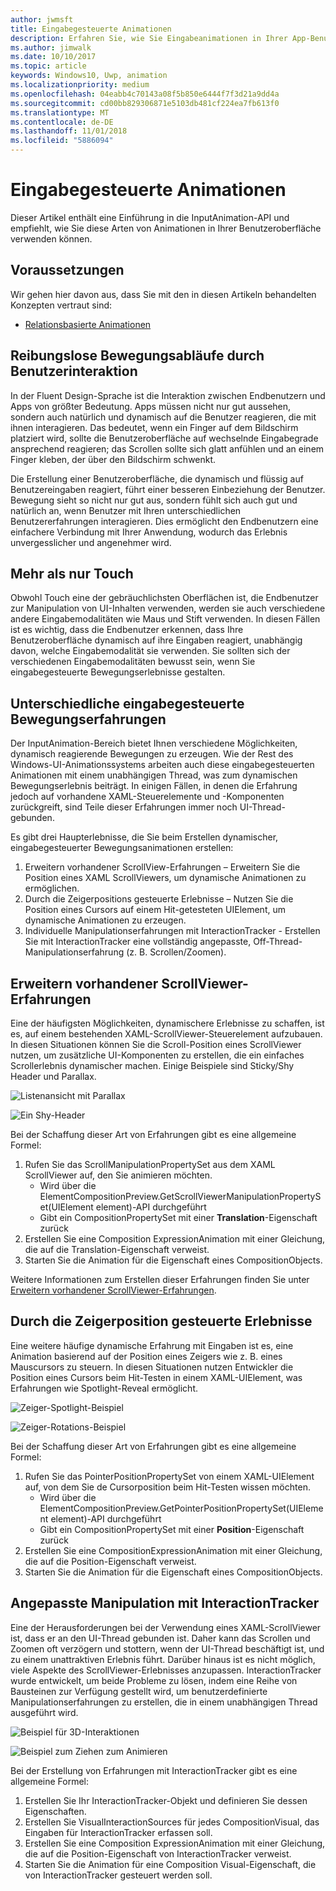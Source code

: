 ```yaml
---
author: jwmsft
title: Eingabegesteuerte Animationen
description: Erfahren Sie, wie Sie Eingabeanimationen in Ihrer App-Benutzeroberfläche verwenden.
ms.author: jimwalk
ms.date: 10/10/2017
ms.topic: article
keywords: Windows10, Uwp, animation
ms.localizationpriority: medium
ms.openlocfilehash: 04eabb4c70143a08f5b850e6444f7f3d21a9dd4a
ms.sourcegitcommit: cd00bb829306871e5103db481cf224ea7fb613f0
ms.translationtype: MT
ms.contentlocale: de-DE
ms.lasthandoff: 11/01/2018
ms.locfileid: "5886094"
---
```

# <a name="input-driven-animations"></a>Eingabegesteuerte Animationen

Dieser Artikel enthält eine Einführung in die InputAnimation-API und empfiehlt, wie Sie diese Arten von Animationen in Ihrer Benutzeroberfläche verwenden können.

## <a name="prerequisites"></a>Voraussetzungen

Wir gehen hier davon aus, dass Sie mit den in diesen Artikeln behandelten Konzepten vertraut sind:

- [Relationsbasierte Animationen](relation-animations.md)

## <a name="smooth-motion-driven-from-user-interactions"></a>Reibungslose Bewegungsabläufe durch Benutzerinteraktion

In der Fluent Design-Sprache ist die Interaktion zwischen Endbenutzern und Apps von größter Bedeutung. Apps müssen nicht nur gut aussehen, sondern auch natürlich und dynamisch auf die Benutzer reagieren, die mit ihnen interagieren. Das bedeutet, wenn ein Finger auf dem Bildschirm platziert wird, sollte die Benutzeroberfläche auf wechselnde Eingabegrade ansprechend reagieren; das Scrollen sollte sich glatt anfühlen und an einem Finger kleben, der über den Bildschirm schwenkt.

Die Erstellung einer Benutzeroberfläche, die dynamisch und flüssig auf Benutzereingaben reagiert, führt einer besseren Einbeziehung der Benutzer. Bewegung sieht so nicht nur gut aus, sondern fühlt sich auch gut und natürlich an, wenn Benutzer mit Ihren unterschiedlichen Benutzererfahrungen interagieren. Dies ermöglicht den Endbenutzern eine einfachere Verbindung mit Ihrer Anwendung, wodurch das Erlebnis unvergesslicher und angenehmer wird.

## <a name="expanding-past-just-touch"></a>Mehr als nur Touch

Obwohl Touch eine der gebräuchlichsten Oberflächen ist, die Endbenutzer zur Manipulation von UI-Inhalten verwenden, werden sie auch verschiedene andere Eingabemodalitäten wie Maus und Stift verwenden. In diesen Fällen ist es wichtig, dass die Endbenutzer erkennen, dass Ihre Benutzeroberfläche dynamisch auf ihre Eingaben reagiert, unabhängig davon, welche Eingabemodalität sie verwenden. Sie sollten sich der verschiedenen Eingabemodalitäten bewusst sein, wenn Sie eingabegesteuerte Bewegungserlebnisse gestalten.

## <a name="different-input-driven-motion-experiences"></a>Unterschiedliche eingabegesteuerte Bewegungserfahrungen

Der InputAnimation-Bereich bietet Ihnen verschiedene Möglichkeiten, dynamisch reagierende Bewegungen zu erzeugen. Wie der Rest des Windows-UI-Animationssystems arbeiten auch diese eingabegesteuerten Animationen mit einem unabhängigen Thread, was zum dynamischen Bewegungserlebnis beiträgt. In einigen Fällen, in denen die Erfahrung jedoch auf vorhandene XAML-Steuerelemente und -Komponenten zurückgreift, sind Teile dieser Erfahrungen immer noch UI-Thread-gebunden.

Es gibt drei Haupterlebnisse, die Sie beim Erstellen dynamischer, eingabegesteuerter Bewegungsanimationen erstellen:

1. Erweitern vorhandener ScrollView-Erfahrungen – Erweitern Sie die Position eines XAML ScrollViewers, um dynamische Animationen zu ermöglichen.
1. Durch die Zeigerpositions gesteuerte Erlebnisse – Nutzen Sie die Position eines Cursors auf einem Hit-getesteten UIElement, um dynamische Animationen zu erzeugen.
1. Individuelle Manipulationserfahrungen mit InteractionTracker - Erstellen Sie mit InteractionTracker eine vollständig angepasste, Off-Thread-Manipulationserfahrung (z. B. Scrollen/Zoomen).

## <a name="enhancing-existing-scrollviewer-experiences"></a>Erweitern vorhandener ScrollViewer-Erfahrungen

Eine der häufigsten Möglichkeiten, dynamischere Erlebnisse zu schaffen, ist es, auf einem bestehenden XAML-ScrollViewer-Steuerelement aufzubauen. In diesen Situationen können Sie die Scroll-Position eines ScrollViewer nutzen, um zusätzliche UI-Komponenten zu erstellen, die ein einfaches Scrollerlebnis dynamischer machen. Einige Beispiele sind Sticky/Shy Header und Parallax.

![Listenansicht mit Parallax](images/animation/parallax.gif)

![Ein Shy-Header](images/animation/shy-header.gif)

Bei der Schaffung dieser Art von Erfahrungen gibt es eine allgemeine Formel:

1. Rufen Sie das ScrollManipulationPropertySet aus dem XAML ScrollViewer auf, den Sie animieren möchten.
    - Wird über die ElementCompositionPreview.GetScrollViewerManipulationPropertySet(UIElement element)-API durchgeführt
    - Gibt ein CompositionPropertySet mit einer **Translation**-Eigenschaft zurück
1. Erstellen Sie eine Composition ExpressionAnimation mit einer Gleichung, die auf die Translation-Eigenschaft verweist.
1. Starten Sie die Animation für die Eigenschaft eines CompositionObjects.

Weitere Informationen zum Erstellen dieser Erfahrungen finden Sie unter [Erweitern vorhandener ScrollViewer-Erfahrungen](scroll-input-animations.md).

## <a name="pointer-position-driven-experiences"></a>Durch die Zeigerposition gesteuerte Erlebnisse

Eine weitere häufige dynamische Erfahrung mit Eingaben ist es, eine Animation basierend auf der Position eines Zeigers wie z. B. eines Mauscursors zu steuern. In diesen Situationen nutzen Entwickler die Position eines Cursors beim Hit-Testen in einem XAML-UIElement, was Erfahrungen wie Spotlight-Reveal ermöglicht.

![Zeiger-Spotlight-Beispiel](images/animation/spotlight-reveal.gif)

![Zeiger-Rotations-Beispiel](images/animation/pointer-rotate.gif)

Bei der Schaffung dieser Art von Erfahrungen gibt es eine allgemeine Formel:

1. Rufen Sie das PointerPositionPropertySet von einem XAML-UIElement auf, von dem Sie de Cursorposition beim Hit-Testen wissen möchten.
    - Wird über die ElementCompositionPreview.GetPointerPositionPropertySet(UIElement element)-API durchgeführt
    - Gibt ein CompositionPropertySet mit einer **Position**-Eigenschaft zurück
1. Erstellen Sie eine CompositionExpressionAnimation mit einer Gleichung, die auf die Position-Eigenschaft verweist.
1. Starten Sie die Animation für die Eigenschaft eines CompositionObjects.

## <a name="custom-manipulation-experiences-with-interactiontracker"></a>Angepasste Manipulation mit InteractionTracker

Eine der Herausforderungen bei der Verwendung eines XAML-ScrollViewer ist, dass er an den UI-Thread gebunden ist. Daher kann das Scrollen und Zoomen oft verzögern und stottern, wenn der UI-Thread beschäftigt ist, und zu einem unattraktiven Erlebnis führt. Darüber hinaus ist es nicht möglich, viele Aspekte des ScrollViewer-Erlebnisses anzupassen. InteractionTracker wurde entwickelt, um beide Probleme zu lösen, indem eine Reihe von Bausteinen zur Verfügung gestellt wird, um benutzerdefinierte Manipulationserfahrungen zu erstellen, die in einem unabhängigen Thread ausgeführt wird.

![Beispiel für 3D-Interaktionen](images/animation/interactions-3d.gif)

![Beispiel zum Ziehen zum Animieren](images/animation/pull-to-animate.gif)

Bei der Erstellung von Erfahrungen mit InteractionTracker gibt es eine allgemeine Formel:

1. Erstellen Sie Ihr InteractionTracker-Objekt und definieren Sie dessen Eigenschaften.
1. Erstellen Sie VisualInteractionSources für jedes CompositionVisual, das Eingaben für InteractionTracker erfassen soll.
1. Erstellen Sie eine Composition ExpressionAnimation mit einer Gleichung, die auf die Position-Eigenschaft von InteractionTracker verweist.
1. Starten Sie die Animation für eine Composition Visual-Eigenschaft, die von InteractionTracker gesteuert werden soll.
